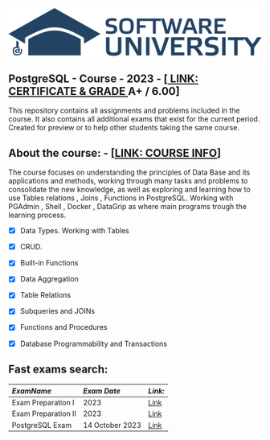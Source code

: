 [![SoftUni-Logo](https://raw.githubusercontent.com/Devihem/SoftUni_Solutions_Python_OOP/master/Softuni_logo_trasparent-1536x291.png)](https://softuni.bg/curriculum)

## PostgreSQL - Course - 2023      - [[ LINK: CERTIFICATE & GRADE ](https://softuni.bg/certificates/details/186285/a74bd7c2)  A+ / 6.00]

  This repository contains all assignments and problems included in the course. It also contains all additional exams that exist for the current period. Created for preview or to help other students taking the same course.

## About the course: - [[LINK: COURSE INFO](https://softuni.bg/opencourses/postgre-sql)]

The course focuses on understanding the principles of Data Base and its applications and methods, working through many tasks and problems to  consolidate the new knowledge, as well as exploring and learning how to use Tables relations , Joins , Functions in PostgreSQL. Working with PGAdmin , Shell , Docker , DataGrip as where main programs trough the learning process.

- [x] Data Types. Working with Tables
- [x] CRUD.
- [x] Built-in Functions
- [x] Data Aggregation
- [x] Table Relations
- [x] Subqueries and JOINs
- [x] Functions and Procedures
- [x] Database Programmability and Transactions





## Fast exams search:

| *ExamName*            | *Exam Date*           | *Link:*                                                                                   |
|:-----------------------|:---------------------|:---------------------------------------------------------------------------------------|
| Exam Preparation I     | 2023                 | [Link](https://github.com/Devihem/SoftUni_Solutions_Python_DB_Postgres/tree/master/all_exams/exam_preparation_i)    |
| Exam Preparation II    | 2023                 | [Link](https://github.com/Devihem/SoftUni_Solutions_Python_DB_Postgres/tree/master/all_exams/exam_preparation_ii) |
| PostgreSQL Exam          | 14 October 2023   | [Link](https://github.com/Devihem/SoftUni_Solutions_Python_DB_Postgres/tree/master/all_exams/exam_14_october_2023)    |

